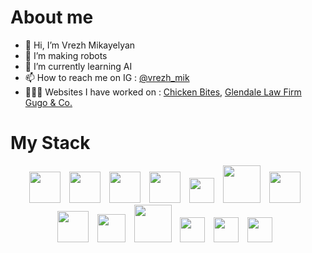 # About me
- 👋 Hi, I’m Vrezh Mikayelyan
- 👀 I’m making robots
- 🌱 I’m currently learning AI
- 📫 How to reach me on IG : <a href="https://www.instagram.com/vrezh_mik/" target="_blank">@vrezh_mik</a>
- 👨🏻‍💻 Websites I have worked on : <a href="https://chickenbites.am/">Chicken Bites</a>, <a href="https://glendalelawfirm.com/">Glendale Law Firm </a> <a href="https://gugoandco.com/">Gugo & Co. </a>

<!---
vrezhMik/vrezhMik is a ✨ special ✨ repository because its `README.md` (this file) appears on your GitHub profile.
You can click the Preview link to take a look at your changes.
--->


# My Stack
<div align="center">
<a href="https://vuejs.org/" style="margin-right:10px"><img src="https://user-images.githubusercontent.com/38406975/227729188-0f8a16c0-8551-4fe8-82f9-2d60037acbf2.png" width="50"></a>
<a href="https://www.javascript.com/"style="margin-right:10px"><img src="https://user-images.githubusercontent.com/38406975/227729407-2d6ab955-bad2-4f32-8c84-58a33f2b7e5d.png" width="50" ></a>
<a href="https://nuxtjs.org/"style="margin-right:10px"><img src="https://user-images.githubusercontent.com/38406975/227729534-3f133b0f-526e-4fcd-a0d6-12552d930c2e.png" width="50" ></a>
<a href="https://www.php.net/"style="margin-right:10px"><img src="https://user-images.githubusercontent.com/38406975/227729599-45e8e419-57b9-40a7-99d1-0f9164b34e3b.png" width="50" ></a>
<a href="https://www.python.org/"style="margin-right:10px"><img src="https://user-images.githubusercontent.com/38406975/227729641-fca317a9-d93e-43e8-850e-c3f827d12568.png" width="40" ></a>
<a href="https://flask.palletsprojects.com/en/2.2.x/"style="margin-right:10px"><img src="https://user-images.githubusercontent.com/38406975/227729790-97a8fc32-685a-453c-ad65-43b29fb318ce.png" width="60" ></a>
<a href="https://www.djangoproject.com/"style="margin-right:10px"><img src="https://user-images.githubusercontent.com/38406975/227729836-c782787d-3317-4560-bc1e-a7219a2446a8.png" width="50" ></a>
<a href="https://devdocs.io/c/"style="margin-right:10px"><img src="https://user-images.githubusercontent.com/38406975/227729896-009c0ab0-b4ed-42b7-a028-465e702fc921.png" width="50" ></a>
<a href="https://cplusplus.com/"style="margin-right:10px"><img src="https://user-images.githubusercontent.com/38406975/227729863-7962589e-2faf-408e-b81c-480d35fb99c2.png" width="45" ></a>
<a href="https://docs.oracle.com/cd/E19253-01/817-5477/817-5477.pdf"style="margin-right:10px"><img src="https://user-images.githubusercontent.com/38406975/227730001-cb94f504-042f-4dad-84a0-0785c2cb682e.png" width="60" ></a>
<a href="https://www.raspberrypi.org/"style="margin-right:10px"><img src="https://user-images.githubusercontent.com/38406975/227730099-f38c96b7-b2e5-4e0d-bbd5-1197a95a7592.svg" width="40" ></a>
<a href="https://arduino.cc/"style="margin-right:10px"><img src="https://user-images.githubusercontent.com/38406975/227730248-ac294218-c2ee-4f16-baf6-392d75097424.png" width="40" ></a>
<a href="https://www.linux.org/"style="margin-right:10px"><img src="https://user-images.githubusercontent.com/38406975/227730329-aed4b417-cbb8-43a9-986f-1345fcb2a58c.png" width="40" ></a>
</div>
